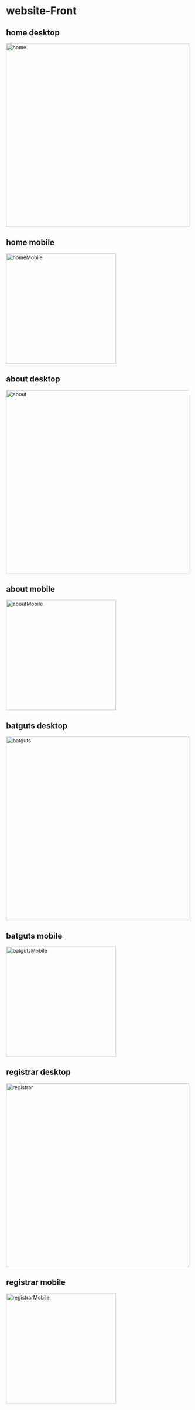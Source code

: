 # website-Front
<div display="flex">
 <h2>home desktop</h2> 
<img alt="home" src="https://user-images.githubusercontent.com/74067292/151733908-5f1d6c66-04a9-4a4a-8542-718f2a136e7e.png" width="500">
 <h2>home mobile</h2>
<img alt="homeMobile" src="https://user-images.githubusercontent.com/74067292/151734178-0a6da29b-3efb-45d5-b33d-845797bcf0cc.png" width="300">
  <h2>about desktop</h2> 
<img alt="about" src="https://user-images.githubusercontent.com/74067292/151734035-52d003ba-6508-4cdf-b270-cf12b309eb1e.png" width="500">
  <h2>about mobile</h2> 
<img alt="aboutMobile" src="https://user-images.githubusercontent.com/74067292/151734258-27dc7de9-e293-4868-bf7b-8cb3b6c4eb74.png" width="300">
  <h2>batguts desktop</h2> 
<img alt="batguts" src="https://user-images.githubusercontent.com/74067292/151734377-43424bb5-0ec5-4221-bc5d-907af23a092d.png" width="500">
  <h2>batguts mobile</h2> 
<img alt="batgutsMobile" src="https://user-images.githubusercontent.com/74067292/151734466-4906fa0f-6cd4-4ac2-8ca1-37348e5021d1.png" width="300">
  <h2>registrar desktop</h2> 
<img alt="registrar" src="https://user-images.githubusercontent.com/74067292/151734513-75dbf105-4d8a-4f10-89fe-ce3b88e92fed.png" width="500">
  <h2>registrar mobile</h2> 
<img alt="registrarMobile" src="https://user-images.githubusercontent.com/74067292/151734601-87579317-bc96-4b65-a5c2-d79134bc83c7.png" width="300">
</div>
